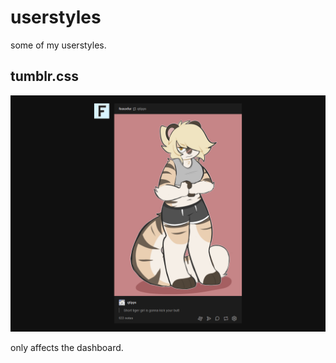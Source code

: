 # userstyles

some of my userstyles.

## tumblr.css

![tumblr.css preview](.images/tumblr.css.png)

only affects the dashboard.
